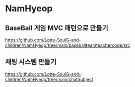 # NamHyeop
## BaseBall 게임 MVC 패턴으로 만들기
https://github.com/Lotte-SoulG-and-children/NamHyeop/tree/main/baseballteamteachercode/src
## 채팅 시스템 만들기
https://github.com/Lotte-SoulG-and-children/NamHyeop/tree/main/chatSubject
